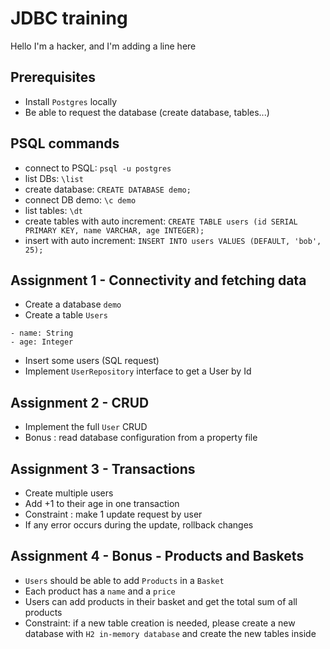 # JDBC training

Hello I'm a hacker, and I'm adding a line here

## Prerequisites
- Install `Postgres` locally
- Be able to request the database (create database, tables...)

## PSQL commands
- connect to PSQL: `psql -u postgres`
- list DBs: `\list`
- create database: `CREATE DATABASE demo;`
- connect DB demo: `\c demo`
- list tables: `\dt`
- create tables with auto increment: `CREATE TABLE users (id SERIAL PRIMARY KEY, name VARCHAR, age INTEGER);`
- insert with auto increment: `INSERT INTO users VALUES (DEFAULT, 'bob', 25);`

## Assignment 1 - Connectivity and fetching data

- Create a database `demo`
- Create a table `Users`
```
- name: String
- age: Integer
```
- Insert some users (SQL request)
- Implement `UserRepository` interface to get a User by Id

## Assignment 2 - CRUD

- Implement the full `User` CRUD
- Bonus : read database configuration from a property file

## Assignment 3 - Transactions

- Create multiple users
- Add +1 to their age in one transaction
- Constraint : make 1 update request by user
- If any error occurs during the update, rollback changes

## Assignment 4 - Bonus - Products and Baskets

- `Users` should be able to add `Products` in a `Basket`
- Each product has a `name` and a `price`
- Users can add products in their basket and get the total sum of all products
- Constraint: if a new table creation is needed, please create a new database with `H2 in-memory database` and create the new tables inside